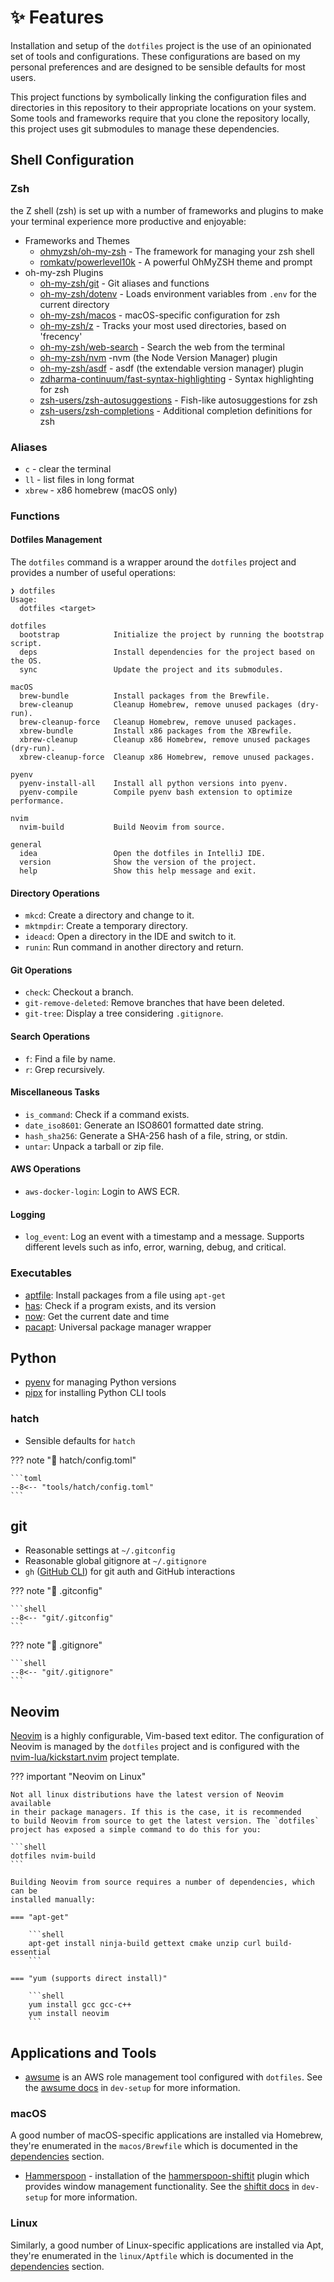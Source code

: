 # ✨ Features

Installation and setup of the `dotfiles` project is the use of an opinionated set of
tools and configurations. These configurations are based on my personal preferences
and are designed to be sensible defaults for most users.

This project functions by symbolically linking the configuration files and directories
in this repository to their appropriate locations on your system. Some tools and
frameworks require that you clone the repository locally, this project uses git
submodules to manage these dependencies.

## Shell Configuration

### Zsh

the Z shell (zsh) is set up with a number of frameworks and plugins to make
your terminal experience more productive and enjoyable:

-   Frameworks and Themes
    -   [ohmyzsh/oh-my-zsh] - The framework for managing your zsh shell
    -   [romkatv/powerlevel10k] - A powerful OhMyZSH theme and prompt
-   oh-my-zsh Plugins
    -   [oh-my-zsh/git] - Git aliases and functions
    -   [oh-my-zsh/dotenv] - Loads environment variables from `.env` for the current directory
    -   [oh-my-zsh/macos] - macOS-specific configuration for zsh
    -   [oh-my-zsh/z] - Tracks your most used directories, based on 'frecency'
    -   [oh-my-zsh/web-search] - Search the web from the terminal
    -   [oh-my-zsh/nvm] -nvm (the Node Version Manager) plugin
    -   [oh-my-zsh/asdf] - asdf (the extendable version manager) plugin
    -   [zdharma-continuum/fast-syntax-highlighting] - Syntax highlighting for zsh
    -   [zsh-users/zsh-autosuggestions] - Fish-like autosuggestions for zsh
    -   [zsh-users/zsh-completions] - Additional completion definitions for zsh

### Aliases

-   `c` - clear the terminal
-   `ll` - list files in long format
-   `xbrew` - x86 homebrew (macOS only)

### Functions

#### Dotfiles Management

The `dotfiles` command is a wrapper around the `dotfiles` project and provides
a number of useful operations:

```console
❯ dotfiles
Usage:
  dotfiles <target>

dotfiles
  bootstrap            Initialize the project by running the bootstrap script.
  deps                 Install dependencies for the project based on the OS.
  sync                 Update the project and its submodules.

macOS
  brew-bundle          Install packages from the Brewfile.
  brew-cleanup         Cleanup Homebrew, remove unused packages (dry-run).
  brew-cleanup-force   Cleanup Homebrew, remove unused packages.
  xbrew-bundle         Install x86 packages from the XBrewfile.
  xbrew-cleanup        Cleanup x86 Homebrew, remove unused packages (dry-run).
  xbrew-cleanup-force  Cleanup x86 Homebrew, remove unused packages.

pyenv
  pyenv-install-all    Install all python versions into pyenv.
  pyenv-compile        Compile pyenv bash extension to optimize performance.

nvim
  nvim-build           Build Neovim from source.

general
  idea                 Open the dotfiles in IntelliJ IDE.
  version              Show the version of the project.
  help                 Show this help message and exit.
```

#### Directory Operations

-   `mkcd`: Create a directory and change to it.
-   `mktmpdir`: Create a temporary directory.
-   `ideacd`: Open a directory in the IDE and switch to it.
-   `runin`: Run command in another directory and return.

#### Git Operations

-   `check`: Checkout a branch.
-   `git-remove-deleted`: Remove branches that have been deleted.
-   `git-tree`: Display a tree considering `.gitignore`.

#### Search Operations

-   `f`: Find a file by name.
-   `r`: Grep recursively.

#### Miscellaneous Tasks

-   `is_command`: Check if a command exists.
-   `date_iso8601`: Generate an ISO8601 formatted date string.
-   `hash_sha256`: Generate a SHA-256 hash of a file, string, or stdin.
-   `untar`: Unpack a tarball or zip file.

#### AWS Operations

-   `aws-docker-login`: Login to AWS ECR.

#### Logging

-   `log_event`: Log an event with a timestamp and a message. Supports different
    levels such as info, error, warning, debug, and critical.

### Executables

-   [aptfile]: Install packages from a file using `apt-get`
-   [has]: Check if a program exists, and its version
-   [now]: Get the current date and time
-   [pacapt]: Universal package manager wrapper

## Python

-   [pyenv] for managing Python versions
-   [pipx] for installing Python CLI tools

### hatch

-   Sensible defaults for `hatch`

??? note "📄 hatch/config.toml"

    ```toml
    --8<-- "tools/hatch/config.toml"
    ```

## git

-   Reasonable settings at `~/.gitconfig`
-   Reasonable global gitignore at `~/.gitignore`
-   `gh` ([GitHub CLI]) for git auth and GitHub interactions

??? note "📄 .gitconfig"

    ```shell
    --8<-- "git/.gitconfig"
    ```

??? note "📄 .gitignore"

    ```shell
    --8<-- "git/.gitignore"
    ```

## Neovim

[Neovim](https://neovim.io/) is a highly configurable, Vim-based text editor.
The configuration of Neovim is managed by the `dotfiles` project and is
configured with the [nvim-lua/kickstart.nvim](https://github.com/nvim-lua/kickstart.nvim)
project template.

??? important "Neovim on Linux"

    Not all linux distributions have the latest version of Neovim available
    in their package managers. If this is the case, it is recommended
    to build Neovim from source to get the latest version. The `dotfiles`
    project has exposed a simple command to do this for you:

    ```shell
    dotfiles nvim-build
    ```

    Building Neovim from source requires a number of dependencies, which can be
    installed manually:

    === "apt-get"

        ```shell
        apt-get install ninja-build gettext cmake unzip curl build-essential
        ```

    === "yum (supports direct install)"

        ```shell
        yum install gcc gcc-c++
        yum install neovim
        ```

## Applications and Tools

-   [awsume] is an AWS role management tool configured with `dotfiles`. See the
    [awsume docs](../dev-setup/aws.md#awsume) in `dev-setup` for more information.

### macOS

A good number of macOS-specific applications are installed via Homebrew,
they're enumerated in the `macos/Brewfile` which is documented in the
[dependencies](../dotfiles/dependencies.md) section.

-   [Hammerspoon](https://www.hammerspoon.org/) - installation of the
    [hammerspoon-shiftit](https://github.com/peterklijn/hammerspoon-shiftit)
    plugin which provides window management functionality. See the
    [shiftit docs](../dev-setup/apps.md#shiftit) in `dev-setup` for more information.

### Linux

Similarly, a good number of Linux-specific applications are installed via Apt,
they're enumerated in the `linux/Aptfile` which is documented in the
[dependencies](../dotfiles/dependencies.md) section.

[OhMyBash]: https://github.com/ohmybash/oh-my-bash
[powerlevel10k]: https://github.com/romkatv/powerlevel10k
[OhMyZsh]: https://ohmyz.sh/
[zsh-users/zsh-autosuggestions]: https://github.com/zsh-users/zsh-autosuggestions
[zsh-users/zsh-completions]: https://github.com/zsh-users/zsh-completions
[zdharma-continuum/fast-syntax-highlighting]: https://github.com/zdharma-continuum/fast-syntax-highlighting
[aliases]: https://github.com/ohmyzsh/ohmyzsh/tree/master/plugins/git
[pipx]: https://github.com/pypa/pipx
[pyenv]: https://github.com/pyenv/pyenv
[ohmyzsh/oh-my-zsh]: https://github.com/ohmyzsh/oh-my-zsh
[zdharma-continuum/fast-syntax-highlighting]: https://github.com/zdharma-continuum/fast-syntax-highlighting
[zsh-users/zsh-autosuggestions]: https://github.com/zsh-users/zsh-autosuggestions
[romkatv/powerlevel10k]: https://github.com/romkatv/powerlevel10k
[oh-my-zsh/git]: https://github.com/ohmyzsh/ohmyzsh/tree/master/plugins/git
[oh-my-zsh/dotenv]: https://github.com/ohmyzsh/ohmyzsh/tree/master/plugins/dotenv
[oh-my-zsh/macos]: https://github.com/ohmyzsh/ohmyzsh/tree/master/plugins/macos
[oh-my-zsh/autojump]: https://github.com/ohmyzsh/ohmyzsh/tree/master/plugins/autojump
[oh-my-zsh/web-search]: https://github.com/ohmyzsh/ohmyzsh/tree/master/plugins/web-search
[oh-my-zsh/nvm]: https://github.com/ohmyzsh/ohmyzsh/tree/master/plugins/nvm
[oh-my-zsh/z]: https://github.com/ohmyzsh/ohmyzsh/tree/master/plugins/z
[oh-my-zsh/asdf]: https://github.com/ohmyzsh/ohmyzsh/tree/master/plugins/asdf
[zsh-users/zsh-completions]: https://github.com/zsh-users/zsh-completions
[zsh-users/zsh-history-substring-search]: https://github.com/zsh-users/zsh-history-substring-search
[GitHub CLI]: https://cli.github.com/
[awsume]: https://awsu.me/
[aptfile]: https://github.com/seatgeek/bash-aptfile
[has]: https://github.com/kdabir/has
[now]: https://github.com/apankrat/now.sh
[pacapt]: https://github.com/icy/pacapt
